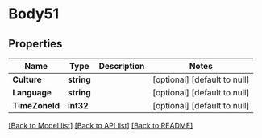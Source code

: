# Body51

## Properties
Name | Type | Description | Notes
------------ | ------------- | ------------- | -------------
**Culture** | **string** |  | [optional] [default to null]
**Language** | **string** |  | [optional] [default to null]
**TimeZoneId** | **int32** |  | [optional] [default to null]

[[Back to Model list]](../README.md#documentation-for-models) [[Back to API list]](../README.md#documentation-for-api-endpoints) [[Back to README]](../README.md)

